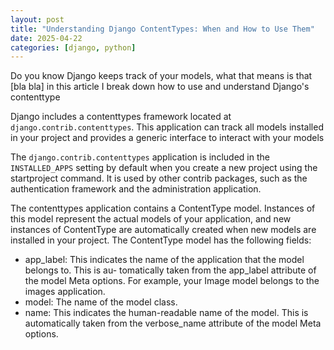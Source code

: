 ```yaml
---
layout: post
title: "Understanding Django ContentTypes: When and How to Use Them"
date: 2025-04-22
categories: [django, python]
---
```


Do you know Django keeps track of your models, what that means is that [bla bla] in this article I break down how to use and understand Django's contenttype


Django includes a contenttypes framework located at `django.contrib.contenttypes`. This application can track all models installed in your project and provides a generic interface to interact with your models

The `django.contrib.contenttypes` application is included in the `INSTALLED_APPS` setting by default
when you create a new project using the startproject command. It is used by other contrib packages,
such as the authentication framework and the administration application.

The contenttypes application contains a ContentType model. Instances of this model represent the
actual models of your application, and new instances of ContentType are automatically created when
new models are installed in your project. The ContentType model has the following fields:

- app_label: This indicates the name of the application that the model belongs to. This is au-
tomatically taken from the app_label attribute of the model Meta options. For example, your
Image model belongs to the images application.
- model: The name of the model class.
- name: This indicates the human-readable name of the model. This is automatically taken from
the verbose_name attribute of the model Meta options.
